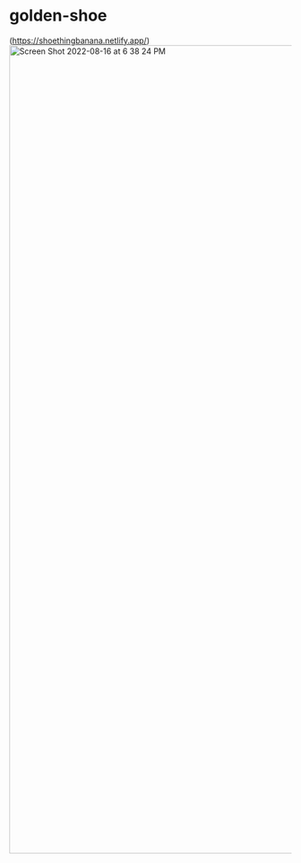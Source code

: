 # golden-shoe


(https://shoethingbanana.netlify.app/)
<img width="1440" alt="Screen Shot 2022-08-16 at 6 38 24 PM" src="https://user-images.githubusercontent.com/94192905/184997829-2cf734c5-637b-4e5a-a5f2-9be976e68591.png">

